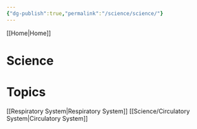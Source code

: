 ```yaml
---
{"dg-publish":true,"permalink":"/science/science/"}
---
```


[[Home\|Home]]

# Science

# Topics
[[Respiratory System\|Respiratory System]]
[[Science/Circulatory System\|Circulatory System]]